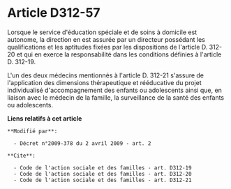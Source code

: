 # Article D312-57

Lorsque le service d'éducation spéciale et de soins à domicile est autonome, la direction en est assurée par un directeur
possédant les qualifications et les aptitudes fixées par les dispositions de l'article D. 312-20 et qui en exerce la
responsabilité dans les conditions définies à l'article D. 312-19.

L'un des deux médecins mentionnés à l'article D. 312-21 s'assure de l'application des dimensions thérapeutique et rééducative
du projet individualisé d'accompagnement des enfants ou adolescents ainsi que, en liaison avec le médecin de la famille, la
surveillance de la santé des enfants ou adolescents.

**Liens relatifs à cet article**

	**Modifié par**:

	  - Décret n°2009-378 du 2 avril 2009 - art. 2

	**Cite**:

	  - Code de l'action sociale et des familles - art. D312-19
	  - Code de l'action sociale et des familles - art. D312-20
	  - Code de l'action sociale et des familles - art. D312-21
